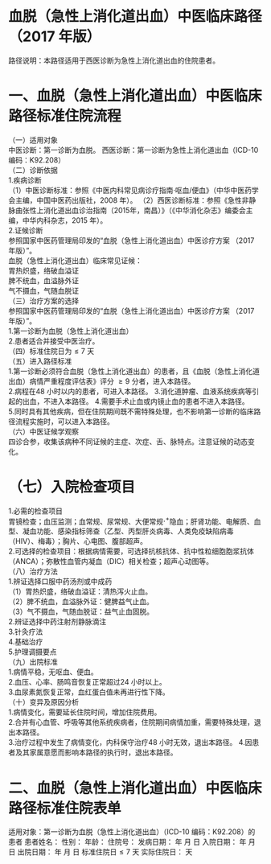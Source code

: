 # 血脱（急性上消化道出血）中医临床路径 （2017 年版）  
路径说明：本路径适用于西医诊断为急性上消化道出血的住院患者。  
# 一、血脱（急性上消化道出血）中医临床路径标准住院流程  
（一）适用对象  
中医诊断：第一诊断为血脱。 西医诊断：第一诊断为急性上消化道出血（ICD-10 编码：K92.208）  
（二）诊断依据  
1.疾病诊断  
（1）中医诊断标准：参照《中医内科常见病诊疗指南·呕血/便血》（中华中医药学会主编，中国中医药出版社，2008 年）。 （2）西医诊断标准：参照《急性非静脉曲张性上消化道出血诊治指南（2015年，南昌）》（《中华消化杂志》编委会主编，中华内科杂志，2015 年）。  
2.证候诊断  
参照国家中医药管理局印发的“血脱（急性上消化道出血）中医诊疗方案
（2017 年版）”。  
血脱（急性上消化道出血）临床常见证候：  
胃热炽盛，络破血溢证  
脾不统血，血溢脉外证  
气不摄血，气随血脱证  
（三）治疗方案的选择  
参照国家中医药管理局印发的“血脱（急性上消化道出血）中医诊疗方案
（2017 年版）”。  
1.第一诊断为血脱（急性上消化道出血）  
2.患者适合并接受中医治疗。  
（四）标准住院日为${\leqslant}7$ 天  
（五）进入路径标准  
1.第一诊断必须符合血脱（急性上消化道出血）的患者，且《血脱（急性上消化道出血）病情严重程度评估表》评分 ${\geqslant}9$  分者，进入本路径。  
2.病程在48 小时以内的患者，可进入本路径。 3.消化道肿瘤、血液系统疾病等引起的出血，不进入本路径。 4.需要手术止血或内镜止血的患者不进入本路径。  
5.同时具有其他疾病，但在住院期间既不需特殊处理，也不影响第一诊断的临床路径流程实施时，可以进入本路径。  
（六）中医证候学观察  
四诊合参，收集该病种不同证候的主症、次症、舌、脉特点。注意证候的动态变化。  
# （七）入院检查项目  
1.必需的检查项目  
胃镜检查；血压监测；血常规、尿常规、大便常规$\cdot^{+}$隐血；肝肾功能、电解质、血型、凝血功能、感染指标筛查（乙型、丙型肝炎病毒、人类免疫缺陷病毒（HIV）、梅毒）；胸片、心电图、腹部超声。  
2.可选择的检查项目：根据病情需要，可选择抗核抗体、抗中性粒细胞胞浆抗体（ANCA）；弥散性血管内凝血（DIC）相关检查；超声心动图等。  
（八）治疗方法  
1.辨证选择口服中药汤剂或中成药  
（1）胃热炽盛，络破血溢证：清热泻火止血。  
（2）脾不统血，血溢脉外证：健脾益气止血。  
（3）气不摄血，气随血脱证：益气止血固脱。  
2.辨证选择中药注射剂静脉滴注  
3.针灸疗法  
4.基础治疗  
5.护理调摄要点  
（九）出院标准  
1.病情平稳，无呕血、便血。  
2.血压、心率、肠鸣音恢复正常超过24 小时以上。  
3.血尿素氮恢复正常，血红蛋白值未再进行性下降。  
（十）变异及原因分析  
1.病情变化，需要延长住院时间，增加住院费用。  
2.合并有心血管、呼吸等其他系统疾病者，住院期间病情加重，需要特殊处理，退出本路径。  
3.治疗过程中发生了病情变化，内科保守治疗48 小时无效，退出本路径。 4.因患者及其家属意愿而影响本路径的执行时，退出本路径。  
# 二、血脱（急性上消化道出血）中医临床路径标准住院表单  
适用对象：第一诊断为血脱（急性上消化道出血）（ICD-10 编码：K92.208）的患者 患者姓名：          性别：      年龄：      住院号：           发病日期：    年   月   日 入院日期：    年   月   日 出院日期：    年   月   日 标准住院日${\leqslant}7$ 天             实际住院日：    天  
